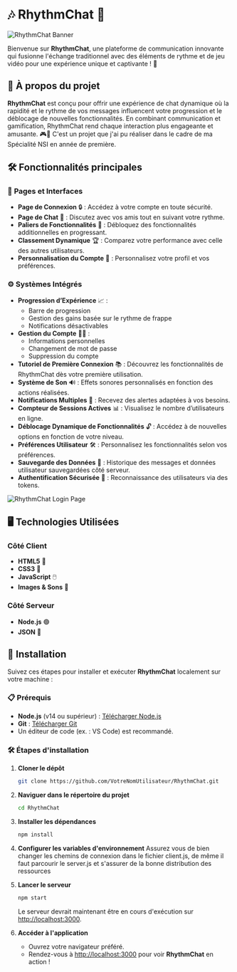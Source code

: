 # 🎶 **RhythmChat** 🎤

![RhythmChat Banner]([https://your-image-link.com/banner.png](https://github.com/AilfeLirik/RhythmChat/blob/main/RhythmChat/public/images/icon.png))

Bienvenue sur **RhythmChat**, une plateforme de communication innovante qui fusionne l'échange traditionnel avec des éléments de rythme et de jeu vidéo pour une expérience unique et captivante ! 🚀

## 🌟 **À propos du projet**

**RhythmChat** est conçu pour offrir une expérience de chat dynamique où la rapidité et le rythme de vos messages influencent votre progression et le déblocage de nouvelles fonctionnalités. En combinant communication et gamification, RhythmChat rend chaque interaction plus engageante et amusante. 🎮💬 C'est un projet que j'ai pu réaliser dans le cadre de ma Spécialité NSI en année de première.

## 🛠️ **Fonctionnalités principales**

### 📄 **Pages et Interfaces**
- **Page de Connexion** 🔒 : Accédez à votre compte en toute sécurité.
- **Page de Chat** 💬 : Discutez avec vos amis tout en suivant votre rythme.
- **Paliers de Fonctionnalités** 🚀 : Débloquez des fonctionnalités additionnelles en progressant.
- **Classement Dynamique** 🏆 : Comparez votre performance avec celle des autres utilisateurs.
- **Personnalisation du Compte** 🎨 : Personnalisez votre profil et vos préférences.

### ⚙️ **Systèmes Intégrés**
- **Progression d’Expérience** 📈 :
  - Barre de progression
  - Gestion des gains basée sur le rythme de frappe
  - Notifications désactivables
- **Gestion du Compte** 🧑‍💼 :
  - Informations personnelles
  - Changement de mot de passe
  - Suppression du compte
- **Tutoriel de Première Connexion** 📚 : Découvrez les fonctionnalités de RhythmChat dès votre première utilisation.
- **Système de Son** 🔊 : Effets sonores personnalisés en fonction des actions réalisées.
- **Notifications Multiples** 🔔 : Recevez des alertes adaptées à vos besoins.
- **Compteur de Sessions Actives** 📊 : Visualisez le nombre d’utilisateurs en ligne.
- **Déblocage Dynamique de Fonctionnalités** 🔓 : Accédez à de nouvelles options en fonction de votre niveau.
- **Préférences Utilisateur** 🛠️ : Personnalisez les fonctionnalités selon vos préférences.
- **Sauvegarde des Données** 💾 : Historique des messages et données utilisateur sauvegardées côté serveur.
- **Authentification Sécurisée** 🔐 : Reconnaissance des utilisateurs via des tokens.

![RhythmChat Login Page](https://github.com/user-attachments/assets/b3ec2caf-6bd7-4d93-b540-69aa3acfb404)


## 🖥️ **Technologies Utilisées**

### **Côté Client**
- **HTML5** 📄
- **CSS3** 🎨
- **JavaScript** 🖱️
- **Images & Sons** 🎵

### **Côté Serveur**
- **Node.js** 🟢
- **JSON** 📂

## 🚀 **Installation**

Suivez ces étapes pour installer et exécuter **RhythmChat** localement sur votre machine :

### 📋 **Prérequis**
- **Node.js** (v14 ou supérieur) : [Télécharger Node.js](https://nodejs.org/)
- **Git** : [Télécharger Git](https://git-scm.com/)
- Un éditeur de code (ex. : VS Code) est recommandé.

### 🛠️ **Étapes d'installation**

1. **Cloner le dépôt**
   ```bash
   git clone https://github.com/VotreNomUtilisateur/RhythmChat.git
   ```

2. **Naviguer dans le répertoire du projet**
   ```bash
   cd RhythmChat
   ```

3. **Installer les dépendances**
   ```bash
   npm install
   ```

4. **Configurer les variables d'environnement**
   Assurez vous de bien changer les chemins de connexion dans le fichier client.js, de même il faut parcourir le server.js et s'assurer de la bonne distribution des ressources

5. **Lancer le serveur**
   ```bash
   npm start
   ```
   Le serveur devrait maintenant être en cours d'exécution sur [http://localhost:3000](http://localhost:3000).

6. **Accéder à l'application**
   - Ouvrez votre navigateur préféré.
   - Rendez-vous à [http://localhost:3000](http://localhost:3000) pour voir **RhythmChat** en action !
